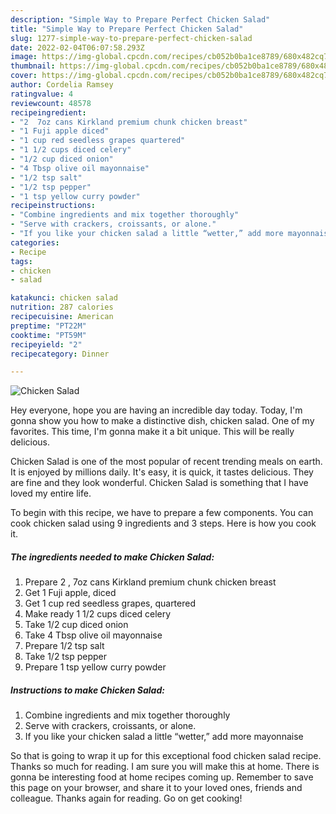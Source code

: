```yaml
---
description: "Simple Way to Prepare Perfect Chicken Salad"
title: "Simple Way to Prepare Perfect Chicken Salad"
slug: 1277-simple-way-to-prepare-perfect-chicken-salad
date: 2022-02-04T06:07:58.293Z
image: https://img-global.cpcdn.com/recipes/cb052b0ba1ce8789/680x482cq70/chicken-salad-recipe-main-photo.jpg
thumbnail: https://img-global.cpcdn.com/recipes/cb052b0ba1ce8789/680x482cq70/chicken-salad-recipe-main-photo.jpg
cover: https://img-global.cpcdn.com/recipes/cb052b0ba1ce8789/680x482cq70/chicken-salad-recipe-main-photo.jpg
author: Cordelia Ramsey
ratingvalue: 4
reviewcount: 48578
recipeingredient:
- "2  7oz cans Kirkland premium chunk chicken breast"
- "1 Fuji apple diced"
- "1 cup red seedless grapes quartered"
- "1 1/2 cups diced celery"
- "1/2 cup diced onion"
- "4 Tbsp olive oil mayonnaise"
- "1/2 tsp salt"
- "1/2 tsp pepper"
- "1 tsp yellow curry powder"
recipeinstructions:
- "Combine ingredients and mix together thoroughly"
- "Serve with crackers, croissants, or alone."
- "If you like your chicken salad a little “wetter,” add more mayonnaise"
categories:
- Recipe
tags:
- chicken
- salad

katakunci: chicken salad 
nutrition: 287 calories
recipecuisine: American
preptime: "PT22M"
cooktime: "PT59M"
recipeyield: "2"
recipecategory: Dinner

---
```



![Chicken Salad](https://img-global.cpcdn.com/recipes/cb052b0ba1ce8789/680x482cq70/chicken-salad-recipe-main-photo.jpg)

Hey everyone, hope you are having an incredible day today. Today, I'm gonna show you how to make a distinctive dish, chicken salad. One of my favorites. This time, I'm gonna make it a bit unique. This will be really delicious.



Chicken Salad is one of the most popular of recent trending meals on earth. It is enjoyed by millions daily. It's easy, it is quick, it tastes delicious. They are fine and they look wonderful. Chicken Salad is something that I have loved my entire life.


To begin with this recipe, we have to prepare a few components. You can cook chicken salad using 9 ingredients and 3 steps. Here is how you cook it.

<!--inarticleads1-->

##### The ingredients needed to make Chicken Salad:

1. Prepare 2 , 7oz cans Kirkland premium chunk chicken breast
1. Get 1 Fuji apple, diced
1. Get 1 cup red seedless grapes, quartered
1. Make ready 1 1/2 cups diced celery
1. Take 1/2 cup diced onion
1. Take 4 Tbsp olive oil mayonnaise
1. Prepare 1/2 tsp salt
1. Take 1/2 tsp pepper
1. Prepare 1 tsp yellow curry powder




<!--inarticleads2-->

##### Instructions to make Chicken Salad:

1. Combine ingredients and mix together thoroughly
1. Serve with crackers, croissants, or alone.
1. If you like your chicken salad a little “wetter,” add more mayonnaise




So that is going to wrap it up for this exceptional food chicken salad recipe. Thanks so much for reading. I am sure you will make this at home. There is gonna be interesting food at home recipes coming up. Remember to save this page on your browser, and share it to your loved ones, friends and colleague. Thanks again for reading. Go on get cooking!
